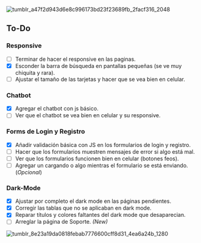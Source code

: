 ![tumblr_a47f2d943d6e8c996173bd23f23689fb_2facf316_2048](https://github.com/user-attachments/assets/7ea03af3-6717-4233-bb2a-5b013ebf5d0e)


## To-Do 

### Responsive
- [ ] Terminar de hacer el responsive en las paginas.
- [x] Esconder la barra de búsqueda en pantallas pequeñas (se ve muy chiquita y rara).
- [ ] Ajustar el tamaño de las tarjetas y hacer que se vea bien en celular.

### Chatbot
- [x] Agregar el chatbot con js básico.
- [ ] Ver que el chatbot se vea bien en celular y su responsive.

### Forms de Login y Registro
- [x] Añadir validación básica con JS en los formularios de login y registro.
- [ ] Hacer que los formularios muestren mensajes de error si algo está mal.
- [ ] Ver que los formularios funcionen bien en celular (botones feos).
- [ ] Agregar un cargando o algo mientras el formulario se está enviando. (*Opcional*)

### Dark-Mode
- [x] Ajustar por completo el dark mode en las páginas pendientes.
- [x] Corregir las tablas que no se aplicaban en dark mode.
- [x] Reparar títulos y colores faltantes del dark mode que desaparecian.
- [ ] Arreglar la página de Soporte. _(New)_

![tumblr_8e23a19da0818febab7776600cff8d31_4ea6a24b_1280](https://github.com/user-attachments/assets/dc5fc36c-35eb-4464-a697-dd7fba404233)

